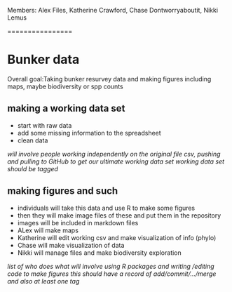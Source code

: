 Members: Alex Files, Katherine Crawford, Chase Dontworryaboutit, Nikki Lemus

================
# Bunker data

Overall goal:Taking bunker resurvey data and making figures including maps, maybe biodiversity or spp counts

## making a working data set
- start with raw data
- add some missing information to the spreadsheet
- clean data

  
*will involve people working independently on the original file csv, pushing and pulling to GitHub to get our ultimate working data set*
*working data set should be tagged*

## making figures and such
- individuals will take this data and use R to make some figures
- then they will make image files of these and put them in the repository
- images will be included in markdown files
- ALex will make maps
- Katherine will edit working csv and make visualization of info (phylo)
- Chase will make visualization of data
- Nikki will manage files and make biodiversity exploration


*list of who does what*
*will involve using R packages and writing /editing code to make figures*
*this should have a record of add/commit/.../merge and also at least one tag*

